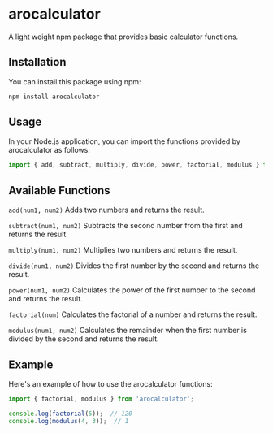 # arocalculator

A light weight npm package that provides basic calculator functions.

## Installation

You can install this package using npm:

```bash
npm install arocalculator
```

## Usage

In your Node.js application, you can import the functions provided by arocalculator as follows:

```javascript
import { add, subtract, multiply, divide, power, factorial, modulus } from 'arocalculator';
```

## Available Functions

`add(num1, num2)`
Adds two numbers and returns the result.

`subtract(num1, num2)`
Subtracts the second number from the first and returns the result.

`multiply(num1, num2)`
Multiplies two numbers and returns the result.

`divide(num1, num2)`
Divides the first number by the second and returns the result.

`power(num1, num2)`
Calculates the power of the first number to the second and returns the result.

`factorial(num)`
Calculates the factorial of a number and returns the result.

`modulus(num1, num2)`
Calculates the remainder when the first number is divided by the second and returns the result.

## Example

Here's an example of how to use the arocalculator functions:

```javascript
import { factorial, modulus } from 'arocalculator';

console.log(factorial(5));  // 120
console.log(modulus(4, 3));  // 1
```